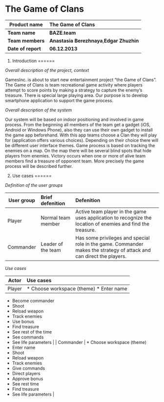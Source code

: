 The Game of Clans
======


| Product name       | The Game of Clans |
| ------------- | :------------- | 
| **Team name**  | **BAZE.team** |
| **Team members**    | **Anastasia Berezhnaya**,**Edgar Zhuzhin**     |   
| **Date of report** | **06.12.2013**     |   



1. Introduction
======

*Overall description of the project, context*


GamesInc. is about to start new entertainment project “the Game of  Clans”. The Game of Clans is team recreational game activity where players attempt to score points by making a strategy to capture the enemy’s treasure. There is special large playing area.
Our purpose is to develop smartphone application to support the game process. 


*Overall description of the system*


Our system will be based on indoor positioning and involved in game process. From the beginning all members of the team get a gadget (iOS, Android or Windows Phone), also they can use their own gadget to install the game app beforehand. With this app teams choose a Clan they will play for (application offers various choices). Depending on their choice there will be different user interface themes. Game process is based on tracking the enemies on a map. On the map there will be several blind spots that hide players from enemies. Victory occurs when one or more of alive team members find a treasure of opponent team. More precisely the game process will be described further.

2. Use cases
======

*Definition of the user groups*


| User group       | Brief defenition |Defenition |
| ------------- | :------------- | :------------- |
| Player | Normal team member |Active team player in the game uses application to recognize the location of enemies and find the treasure. |
| Commander    | Leader of the team     | Has some privileges and special role in the game. Commander makes the strategy of attack and can direct the players.  |
  

*Use cases*


| Actor      | Use cases |
| ------------- | :------------- | 
| Player  | * Choose workspace (theme) * Enter name 
* Become commander 
* Shoot 
* Reload weapon 
* Track enemies 
* Use bonus 
* Find treasure 
* See rest of the time
* See commands  
* See life parameters |
| Commander   | * Choose workspace (theme)
* Enter name
* Shoot
* Reload weapon
* Track enemies
* Give commands
* Direct players
* Approve bonus
* See rest time
* Find treasure
* See life parameters     |
















